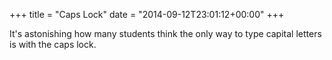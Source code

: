 +++
title = "Caps Lock"
date = "2014-09-12T23:01:12+00:00"
+++

It's astonishing how many students think the only way to type capital letters is with the caps lock.
			